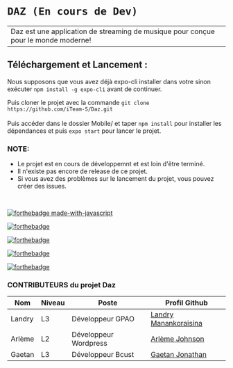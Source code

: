 # `DAZ (En cours de Dev)`
<table>
<tr><td>Daz est une application de streaming de musique pour conçue pour le monde moderne!
</table>

<h2>Téléchargement et Lancement : </h2>
  
Nous supposons que vous avez déjà expo-cli installer dans votre sinon exécuter `npm install -g expo-cli` avant de continuer.

Puis cloner le projet avec la commande `git clone https://github.com/iTeam-S/Daz.git` </br>
</br>
 Puis accéder dans le dossier Mobile/ et taper `npm install` pour installer les dépendances et puis `expo start` pour lancer le projet.
 

<h3>NOTE:</h3>
<ul>
  <li>Le projet est en cours de développemnt et est loin d'être terminé.</li>
  <li>Il n'existe pas encore de release de ce projet.</li>
  <li>Si vous avez des problèmes sur le lancement du projet, vous pouvez créer des issues.</li>
</ul>
</br>


[![forthebadge made-with-javascript](http://ForTheBadge.com/images/badges/made-with-javascript.svg)](https://www.javascript.com/)

[![forthebadge](https://forthebadge.com/images/badges/built-by-developers.svg)](https://forthebadge.com)

[![forthebadge](https://forthebadge.com/images/badges/its-not-a-lie-if-you-believe-it.svg)](https://forthebadge.com)

[![forthebadge](https://forthebadge.com/images/badges/makes-people-smile.svg)](https://forthebadge.com)

[![forthebadge](https://forthebadge.com/images/badges/open-source.svg)](https://forthebadge.com)

<h3>CONTRIBUTEURS du projet Daz</h3>
    
| Nom       | Niveau | Poste              | Profil Github                                             |
| --------- | ------ | ------------------ | ----------------------------------------------------------|
| Landry    | L3     | Développeur GPAO  | [Landry Manankoraisina](https://github.com/Landris18)      |
| Arlème    | L2     | Développeur Wordpress                    | [Arlème Johnson](https://github.com/rootkit7628)           |
| Gaetan    | L3     | Développeur Bcust                    | [Gaetan Jonathan](https://github.com/gaetan103)           |
